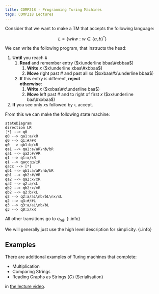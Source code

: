 ```yaml
---
title: COMP218 - Programming Turing Machines
tags: COMP218 Lectures
---
```

Consider that we want to make a TM that accepts the following language:

$$
L=\{w\#w:w\in\{a,b\}^*\}
$$

We can write the following program, that instructs the head:

1. **Until** you reach $\#$  
	1. **Read** and remember entry ($x\underline bbaa\#xbbaa$)  
		1. **Write** $x$ ($x\underline xbaa\#xbbaa$)  
		1. **Move** right past $\#$ and past all $x$s ($xxbaa\#x\underline bbaa$)
	1. **If** this entry is different, **reject**  
		**otherwise**:
		1. **Write** $x$ ($xxbaa\#x\underline baa$)
		1. **Move** left past $\#$ and to right of first $x$ ($xx\underline baa\#xxbaa$)
1. **If** you see only $x$s followed by $\square$, accept.

From this we can make the following state machine:

```mermaid
stateDiagram
direction LR
[*] --> q0
q0 --> qa1:a/xR
q0 --> q1:#/#R
q0 --> qb1:b/xR
qa1 --> qa1:a/aR\nb/bR
qa1 --> qa2:#/#R
q1 --> q1:x/xR
q1 --> qacc:□/□R
qacc --> [*]
qb1 --> qb1:a/aR\nb/bR
qb1 --> qb2:#/#R
qa2 --> qa2:x/xR
qa2 --> q2:a/xL
qb2 --> qb2:x/xR
qb2 --> q2:b/xL
q2 --> q2:a/aL\nb/bL\nx/xL
q2 --> q3:#/#L
q3 --> q3:a/aL\nb/bL
q3 --> q0:x/xR
```

All other transitions go to $q_\text{rej}$.
{:.info}

We will generally just use the high level description for simplicity.
{:.info}

## Examples
There are additional examples of Turing machines that complete:

* Multiplication
* Comparing Strings
* Reading Graphs as Strings $\langle G\rangle$ (Serialisation)

in [the lecture video](https://liverpool.instructure.com/courses/47455/modules/items/1252553).
